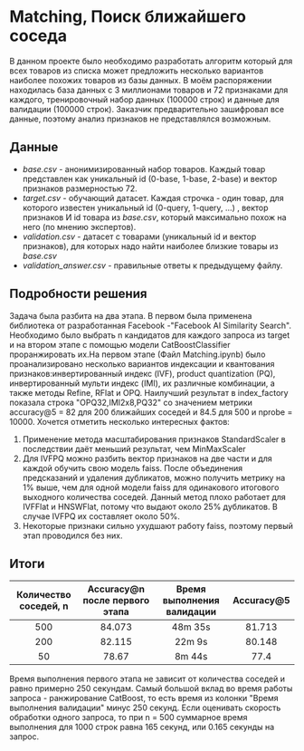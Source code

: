 # Matching, Поиск ближайшего соседа  
В данном проекте было необходимо разработать алгоритм который для всех товаров из списка может предложить несколько вариантов наиболее похожих товаров из базы данных. 
В моём распоряжении находилась база данных с 3 миллионами товаров и 72 признаками для каждого, тренировочный набор данных (100000 строк) и данные для валидации (100000 строк). 
 Заказчик предварительно зашифровал все данные, поэтому анализ признаков не представлялся возможным.

## Данные

- *base.csv* - анонимизированный набор товаров. Каждый товар представлен как уникальный id (0-base, 1-base, 2-base) и вектор признаков размерностью 72.
- *target.csv -* обучающий датасет. Каждая строчка - один товар, для которого известен уникальный id (0-query, 1-query, …) , вектор признаков И id товара из *base.csv*, который максимально похож на него (по мнению экспертов).
- *validation.csv* - датасет с товарами (уникальный id и вектор признаков), для которых надо найти наиболее близкие товары из *base.csv*
- *validation_answer.csv* - правильные ответы к предыдущему файлу.  

## Подробности решения
Задача была разбита на два этапа. В первом была применена библиотека от разработанная Facebook -"Facebook AI Similarity Search". Необходимо было выбрать n кандидатов для каждого запроса из target и на втором
этапе с помощью модели CatBoostClassifier проранжировать их.На первом этапе (Файл Matching.ipynb) было проанализировано несколько вариантов индексации и квантования признаков:инвертированный индекс (IVF), product quantization (PQ), инвертированный мульти индекс (IMI), их различные комбинации,
а также методы Refine, RFlat и OPQ. Наилучший результат в index_factory показала строка "OPQ32,IMI2x8,PQ32" со значением метрики accuracy@5 = 82 для 200 ближайших соседей и 84.5 для 500 и nprobe = 10000. Хочется отметить несколько интересных фактов: </div>

1) Применение метода масштабирования признаков StandardScaler в последствии даёт меньший результат, чем MinMaxScaler
2) Для IVFPQ можно разбить вектор признаков на две части и для каждой обучить свою модель faiss. После объединения предсказаний и удаления дубликатов, 
можно получить метрику на 1% выше, чем для одной модели faiss для одинакового итогового выходного количества соседей. Данный метод плохо работает для IVFFlat и HNSWFlat, потому что выдают около 25% дубликатов. В случае IVFPQ их составляет около 50%.
3) Некоторые признаки сильно ухудшают работу faiss, поэтому первый этап проводился без них.

## Итоги

| Количество соседей, n | Accuracy@n после первого этапа | Время выполнения валидации | Accuracy@5 |
|:----------------:|:----------------:|:---------:|:----------------:|
| 500 | 84.073 | 48m 35s | 81.713 |
| 200 | 82.115| 22m 9s | 80.148 |
| 50 | 78.67| 8m 44s | 77.4 |


Время выполнения первого этапа не зависит от количества соседей и равно примерно 250 секундам. Самый большой вклад во время работы запроса - ранжирование CatBoost, 
то есть время из колонки "Время выполнения валидации" минус 250 секунд. Если оценивать скорость обработки одного запроса, то при n = 500 суммарное время выполнения для 1000 строк равна 165 секунд, или 0.165 секунды на запрос.


